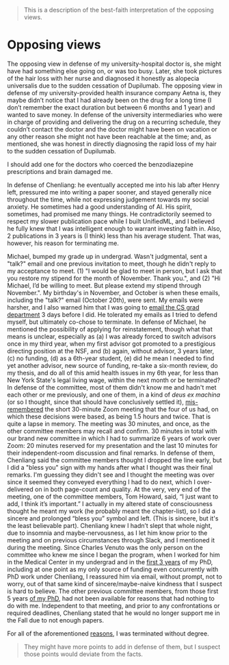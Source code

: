 > This is a description of the best-faith interpretation of the opposing views.

# Opposing views

The opposing view in defense of my university-hospital doctor is, she might have had something else going on, or was too busy. Later, she took pictures of the hair loss with her nurse and diagnosed it honestly as alopecia universalis due to the sudden cessation of Dupilumab. The opposing view in defense of my university-provided health insurance company Aetna is, they maybe didn’t notice that I had already been on the drug for a long time (I don’t remember the exact duration but between 6 months and 1 year) and wanted to save money. In defense of the university intermediaries who were in charge of providing and delivering the drug on a recurring schedule, they couldn’t contact the doctor and the doctor might have been on vacation or any other reason she might not have been reachable at the time; and, as mentioned, she was honest in directly diagnosing the rapid loss of my hair to the sudden cessation of Dupilumab. 

I should add one for the doctors who coerced the benzodiazepine prescriptions and brain damaged me.

In defense of Chenliang: he eventually accepted me into his lab after Henry left, pressured me into writing a paper sooner, and stayed generally nice throughout the time, while not expressing judgement towards my social anxiety. He sometimes had a good understanding of AI. His spirit, sometimes, had promised me many things. He contradictorily seemed to respect my slower publication pace while I built UnifiedML, and I believed he fully knew that I was intelligent enough to warrant investing faith in. Also, 2 publications in 3 years is (I think) less than his average student. That was, however, his reason for terminating me.

Michael, bumped my grade up in undergrad. Wasn't judgmental, sent a "talk?" email and one previous invitation to meet, though he didn't reply to my acceptance to meet. (1) "I would be glad to meet in person, but I ask that you restore my stipend for the month of November. Thank you.", and (2) "Hi Michael, I’d be willing to meet. But please extend my stipend through November.". My birthday's in November, and October is when these emails, including the "talk?" email (October 20th), were sent. My emails were harsher, and I also warned him that I was going to [email the CS grad department](https://github.com/slerman12/Detective-Sam/blob/main/3-Grads-Alliance.md) 3 days before I did. He tolerated my emails as I tried to defend myself, but ultimately co-chose to terminate. In defense of Michael, he mentioned the possibility of applying for reinstatement, though what that means is unclear, especially as (a) I was already forced to switch advisors once in my third year, when my first advisor got promoted to a prestigious directing position at the NSF, and (b) again, without advisor, 3 years later, (c) no funding, (d) as a 6th-year student, (e) did he mean I needed to find yet another advisor, new source of funding, re-take a six-month review, do my thesis, and do all of this amid health issues in my 6th year, for less than New York State's legal living wage, within the next month or be terminated? In defense of the committee, most of them didn't know me and hadn't met each other or me previously, and one of them, in a kind of *deus ex machina* (or so I thought, since that should have conclusively settled it), [mis-remembered](https://github.com/slerman12/Detective-Sam/blob/main/4-Faith.md) the short 30-minute Zoom meeting that the four of us had, on which these decisions were based, as being 1.5 hours and twice. That is quite a lapse in memory. The meeting was 30 minutes, and once, as the other committee members may recall and confirm. 30 minutes in total with our brand new committee in which I had to summarize 6 years of work over Zoom: 20 minutes reserved for my presentation and the last 10 minutes for their independent-room discussion and final remarks. In defense of them, Chenliang said the committee members thought I dropped the line early, but I did a "bless you" sign with my hands after what I thought was their final remarks. I'm guessing they didn't see and I thought the meeting was over since it seemed they conveyed everything I had to do next, which I over-delivered on in both page-count and quality. At the very, very end of the meeting, one of the committee members, Tom Howard, said, “I just want to add, I think it’s important.” I actually in my altered state of consciousness thought he meant my work (he probably meant the chapter-list), so I did a sincere and prolonged “bless you” symbol and left. (This is sincere, but it's the least believable part). Chenliang knew I hadn’t slept that whole night, due to insomnia and maybe-nervousness, as I let him know prior to the meeting and on previous circumstances through Slack, and I mentioned it during the meeting. Since Charles Venuto was the only person on the committee who knew me since I began the program, when I worked for him in the Medical Center in my undergrad and in the [first 3 years](https://github.com/slerman12/Detective-Sam/blob/main/5-Early-work-in-program.md) of my PhD, including at one point as my only source of funding even concurrently with PhD work under Chenliang, I reassured him via email, without prompt, not to worry, out of that same kind of sincere/maybe-naive kindness that I suspect is hard to believe. The other previous committee members, from those first 5 years [of my PhD](https://github.com/slerman12/Detective-Sam/blob/main/6-Indebted.md), had not been available for reasons that had nothing to do with me. Independent to that meeting, and prior to any confrontations or required deadlines, Chenliang stated that he would no longer support me in the Fall due to not enough papers.

For all of the aforementioned [reasons](https://github.com/slerman12/Detective-Sam/blob/main/7-Ongoing.md), I was terminated without degree.

> They might have more points to add in defense of them, but I suspect those points would deviate from the facts.
